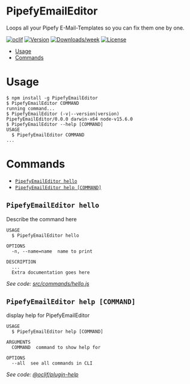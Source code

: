 PipefyEmailEditor
=================

Loops all your Pipefy E-Mail-Templates so you can fix them one by one.

[![oclif](https://img.shields.io/badge/cli-oclif-brightgreen.svg)](https://oclif.io)
[![Version](https://img.shields.io/npm/v/PipefyEmailEditor.svg)](https://npmjs.org/package/PipefyEmailEditor)
[![Downloads/week](https://img.shields.io/npm/dw/PipefyEmailEditor.svg)](https://npmjs.org/package/PipefyEmailEditor)
[![License](https://img.shields.io/npm/l/PipefyEmailEditor.svg)](https://github.com/GenieTim/PipefyEmailEditor/blob/master/package.json)

<!-- toc -->
* [Usage](#usage)
* [Commands](#commands)
<!-- tocstop -->
# Usage
<!-- usage -->
```sh-session
$ npm install -g PipefyEmailEditor
$ PipefyEmailEditor COMMAND
running command...
$ PipefyEmailEditor (-v|--version|version)
PipefyEmailEditor/0.0.0 darwin-x64 node-v15.6.0
$ PipefyEmailEditor --help [COMMAND]
USAGE
  $ PipefyEmailEditor COMMAND
...
```
<!-- usagestop -->
# Commands
<!-- commands -->
* [`PipefyEmailEditor hello`](#pipefyemaileditor-hello)
* [`PipefyEmailEditor help [COMMAND]`](#pipefyemaileditor-help-command)

## `PipefyEmailEditor hello`

Describe the command here

```
USAGE
  $ PipefyEmailEditor hello

OPTIONS
  -n, --name=name  name to print

DESCRIPTION
  ...
  Extra documentation goes here
```

_See code: [src/commands/hello.js](https://github.com/GenieTim/PipefyEmailEditor/blob/v0.0.0/src/commands/hello.js)_

## `PipefyEmailEditor help [COMMAND]`

display help for PipefyEmailEditor

```
USAGE
  $ PipefyEmailEditor help [COMMAND]

ARGUMENTS
  COMMAND  command to show help for

OPTIONS
  --all  see all commands in CLI
```

_See code: [@oclif/plugin-help](https://github.com/oclif/plugin-help/blob/v3.2.1/src/commands/help.ts)_
<!-- commandsstop -->
